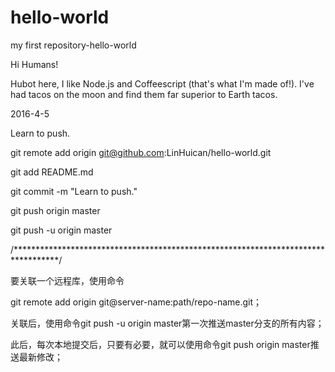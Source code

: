 # hello-world
my first repository-hello-world

Hi Humans!

Hubot here, I like Node.js and Coffeescript (that's what I'm made of!).
I've had tacos on the moon and find them far superior to Earth tacos.

2016-4-5

Learn to push.

git remote add origin git@github.com:LinHuican/hello-world.git

git add README.md

git commit -m "Learn to push."

git push origin master

git push -u origin master


/**********************************************************************************/

要关联一个远程库，使用命令

git remote add origin git@server-name:path/repo-name.git；

关联后，使用命令git push -u origin master第一次推送master分支的所有内容；

此后，每次本地提交后，只要有必要，就可以使用命令git push origin master推送最新修改；
